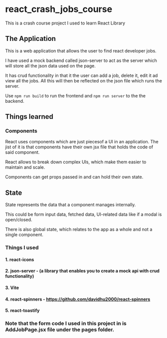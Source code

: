 # react_crash_jobs_course

This is a crash course project I used to learn React Library

## The Application

This is a web application that allows the user to find react developer jobs. 

I have used a mock backend called json-server to act as the server which will store all the json data used on the page.

It has crud functionality in that it the user can add a job, delete it, edit it ad view all the jobs. All this will then be reflected on the json file which runs the server.

Use `npm run build` to run the frontend and `npm run server` to the the backend.

## Things learned

### Components

React uses components which are just piecesof a UI in an application. The jist of it is that components have their own jsx file that holds the code of said component.

React allows to break down complex UIs, which make them easier to maintain and scale.

Components can get props passed in and can hold their own state.

## State

State represents the data that a component manages internally.

This could be form input data, fetched data, UI-related data like if a modal is open/closed.

There is also global state, which relates to the app as a whole and not a single component.

### Things I used

#### 1. react-icons

#### 2. json-server - (a library that enables you to create a mock api with crud functionality)

#### 3. Vite

#### 4. react-spinners - https://github.com/davidhu2000/react-spinners

#### 5. react-toastify

### Note that the form code I used in this project in is AddJobPage.jsx file under the pages folder.
